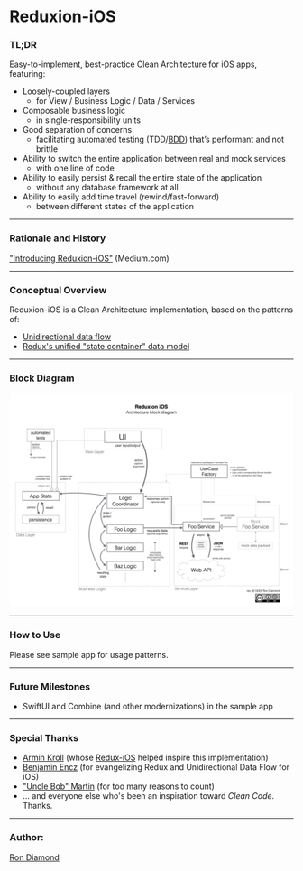 
# Reduxion-iOS


### TL;DR
Easy-to-implement, best-practice Clean Architecture for iOS apps, featuring:  

+ Loosely-coupled layers
    - for View / Business Logic / Data / Services
+ Composable business logic
    - in single-responsibility units
+ Good separation of concerns
    - facilitating automated testing (TDD/[BDD](https://duckduckgo.com/?q=behavior+driven+development)) that’s performant and not brittle
+ Ability to switch the entire application between real and mock services
    - with one line of code
+ Ability to easily persist & recall the entire state of the application
    - without any database framework at all
+ Ability to easily add time travel (rewind/fast-forward)
    - between different states of the application

---

### Rationale and History

["Introducing Reduxion-iOS"](https://ron-dev.medium.com/introducing-reduxion-ios-9e2ac5dcf054) (Medium.com)

---

### Conceptual Overview

Reduxion-iOS is a Clean Architecture implementation, based on the patterns of:
- [Unidirectional data flow](https://duckduckgo.com/?q=unidirectional%20data%20flow)
- [Redux's unified "state container" data model](https://duckduckgo.com/?q=redux%20%22state%20container%22)

---

### Block Diagram
![](./Reduxion%20iOS/Documentation/reduxion-ios-architecture-block-diagram.png)

---

### How to Use
Please see sample app for usage patterns.

---

### Future Milestones
- SwiftUI and Combine (and other modernizations) in the sample app

---

### Special Thanks
- [Armin Kroll](https://twitter.com/persival) (whose [Redux-iOS](https://github.com/armin/Redux-iOS) helped inspire this implementation)
- [Benjamin Encz](https://twitter.com/benjaminencz) (for evangelizing Redux and Unidirectional Data Flow for iOS)
- ["Uncle Bob" Martin](https://twitter.com/unclebobmartin) (for too many reasons to count)
- ... and everyone else who's been an inspiration toward *Clean Code*.  Thanks.

---

### Author:  
[Ron Diamond](https://www.rondiamond.net)
